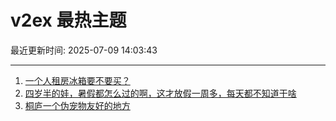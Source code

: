 # v2ex 最热主题

最近更新时间: 2025-07-09 14:03:43

--- 
1. [一个人租房冰箱要不要买？](https://www.v2ex.com/t/1143890) 
2. [四岁半的娃，暑假都怎么过的啊，这才放假一周多，每天都不知道干啥](https://www.v2ex.com/t/1143893) 
3. [桐庐一个伪宠物友好的地方](https://www.v2ex.com/t/1143901) 
